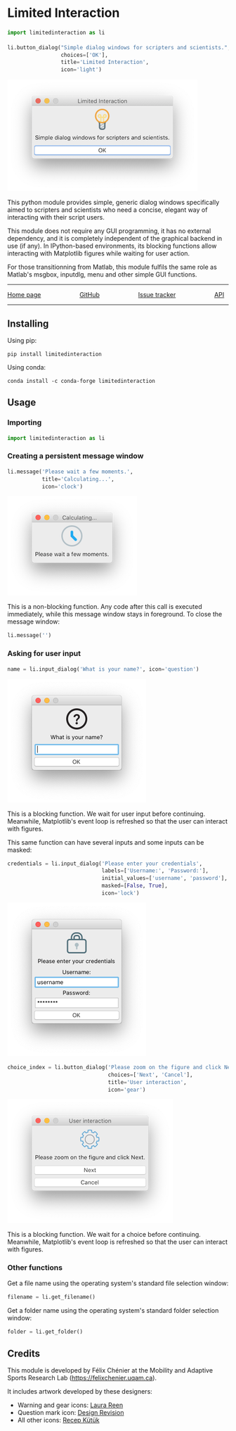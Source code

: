 # Limited Interaction

```python
import limitedinteraction as li

li.button_dialog("Simple dialog windows for scripters and scientists.",
                 choices=['OK'],
                 title='Limited Interaction',
                 icon='light')
```

![message_calculating_macOS](https://raw.githubusercontent.com/felixchenier/limitedinteraction/main/doc/about.png)

This python module provides simple, generic dialog windows specifically aimed
to scripters and scientists who need a concise, elegant way of interacting with
their script users.

This module does not require any GUI programming, it has no external
dependency, and it is completely independent of the graphical backend in use
(if any). In IPython-based environments, its blocking functions allow
interacting with Matplotlib figures while waiting for user action.

For those transitionning from Matlab, this module fulfils the same role as
Matlab's msgbox, inputdlg, menu and other simple GUI functions.

--------------------------------------------------------------------------------
[Home page](https://felixchenier.uqam.ca/limitedinteraction)
      [GitHub](https://github.com/felixchenier/limitedinteraction)
      [Issue tracker](https://github.com/felixchenier/limitedinteraction/issues)
      [API](https://felixchenier.uqam.ca/limitedinteraction/api.html)

--------------------------------------------------------------------------------


## Installing ##

Using pip:
```
pip install limitedinteraction
```

Using conda:
```
conda install -c conda-forge limitedinteraction
```

## Usage ##

### Importing ###

```python
import limitedinteraction as li
```

### Creating a persistent message window ###

```python
li.message('Please wait a few moments.',
           title='Calculating...',
           icon='clock')
```

![message_calculating_macOS](https://raw.githubusercontent.com/felixchenier/limitedinteraction/main/doc/message_calculating.png)


This is a non-blocking function. Any code after this call is executed
immediately, while this message window stays in foreground. To close the
message window:

```python
li.message('')
```

### Asking for user input ###

```python
name = li.input_dialog('What is your name?', icon='question')
```

![input_dialog_name_macOS](https://raw.githubusercontent.com/felixchenier/limitedinteraction/main/doc/input_dialog_name.png)

This is a blocking function. We wait for user input before continuing.
Meanwhile, Matplotlib's event loop is refreshed so that the user can
interact with figures.

This same function can have several inputs and some inputs can be masked:

```python
credentials = li.input_dialog('Please enter your credentials',
                              labels=['Username:', 'Password:'],
                              initial_values=['username', 'password'],
                              masked=[False, True],
                              icon='lock')
```
![input_dialog_credentials_macOS](https://raw.githubusercontent.com/felixchenier/limitedinteraction/main/doc/input_dialog_credentials.png)


```python
choice_index = li.button_dialog('Please zoom on the figure and click Next.',
                                choices=['Next', 'Cancel'],
                                title='User interaction',
                                icon='gear')
```

![button_dialog_user_interaction_macOS](https://raw.githubusercontent.com/felixchenier/limitedinteraction/main/doc/button_dialog_user_interaction.png)

This is a blocking function. We wait for a choice before continuing. Meanwhile,
Matplotlib's event loop is refreshed so that the user can interact with
figures.


### Other functions ###

Get a file name using the operating system's standard file selection window:

```python
filename = li.get_filename()
```

Get a folder name using the operating system's standard folder selection
window:

```python
folder = li.get_folder()
```

## Credits ##

This module is developed by Félix Chénier at the Mobility and Adaptive
Sports Research Lab (https://felixchenier.uqam.ca).

It includes artwork developed by these designers:

- Warning and gear icons: [Laura Reen](https://www.iconfinder.com/laurareen)
- Question mark icon: [Design Revision](https://www.iconfinder.com/DesignRevision)
- All other icons: [Recep Kütük](https://www.iconfinder.com/recepkutuk)
